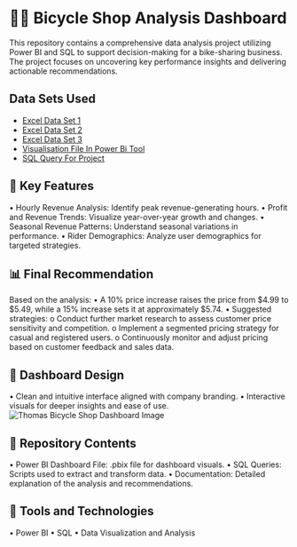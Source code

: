 # 🚴‍♂️ Bicycle Shop Analysis Dashboard
This repository contains a comprehensive data analysis project utilizing Power BI and SQL to support decision-making for a bike-sharing business. The project focuses on uncovering key performance insights and delivering actionable recommendations.

## Data Sets Used
 - <a href="https://github.com/ridumjeetsingh/Data-Analysis-Dashboard-1/blob/main/bike_share_yr_0.csv"> Excel Data Set 1 </a> 
 - <a href="https://github.com/ridumjeetsingh/Data-Analysis-Dashboard-1/blob/main/bike_share_yr_1.csv"> Excel Data Set 2 </a> 
 - <a href="https://github.com/ridumjeetsingh/Data-Analysis-Dashboard-1/blob/main/cost_table.csv"> Excel Data Set 3 </a> 
 - <a href="https://github.com/ridumjeetsingh/Data-Analysis-Dashboard-1/blob/main/Thomas_Bicycle_Project.pbix"> Visualisation File In Power Bi Tool </a> 
 - <a href="https://github.com/ridumjeetsingh/Data-Analysis-Dashboard-1/blob/main/SQL%20QUERY%20of%20Thomas%20bicycle%20project.sql"> SQL Query For Project </a> 

## 📝 Key Features
•	Hourly Revenue Analysis: Identify peak revenue-generating hours.
•	Profit and Revenue Trends: Visualize year-over-year growth and changes.
•	Seasonal Revenue Patterns: Understand seasonal variations in performance.
•	Rider Demographics: Analyze user demographics for targeted strategies.

## 📊 Final Recommendation
Based on the analysis:
•	A 10% price increase raises the price from $4.99 to $5.49, while a 15% increase sets it at approximately $5.74.
•	Suggested strategies: 
o	Conduct further market research to assess customer price sensitivity and competition.
o	Implement a segmented pricing strategy for casual and registered users.
o	Continuously monitor and adjust pricing based on customer feedback and sales data.

## 🎨 Dashboard Design
•	Clean and intuitive interface aligned with company branding.
•	Interactive visuals for deeper insights and ease of use.
![Thomas Bicycle Shop Dashboard Image](https://github.com/user-attachments/assets/ecffab0f-a6be-4785-8c5a-9438f9d7a7e4)

## 📂 Repository Contents
•	Power BI Dashboard File: .pbix file for dashboard visuals.
•	SQL Queries: Scripts used to extract and transform data.
•	Documentation: Detailed explanation of the analysis and recommendations.

## 🚀 Tools and Technologies
•	Power BI
•	SQL
•	Data Visualization and Analysis
